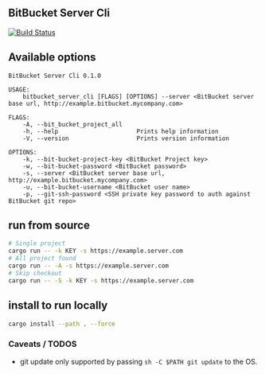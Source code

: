 BitBucket Server Cli
----

[![Build Status](https://travis-ci.org/jensim/bitbucket_server_cli.svg?branch=master)](https://travis-ci.org/jensim/bitbucket_server_cli)

## Available options
```
BitBucket Server Cli 0.1.0

USAGE:
    bitbucket_server_cli [FLAGS] [OPTIONS] --server <BitBucket server base url, http://example.bitbucket.mycompany.com>

FLAGS:
    -A, --bit_bucket_project_all
    -h, --help                      Prints help information
    -V, --version                   Prints version information

OPTIONS:
    -k, --bit-bucket-project-key <BitBucket Project key>
    -w, --bit-bucket-password <BitBucket password>
    -s, --server <BitBucket server base url, http://example.bitbucket.mycompany.com>
    -u, --bit-bucket-username <BitBucket user name>
    -p, --git-ssh-password <SSH private key password to auth against BitBucket git repo>
```

## run from source
```bash
# Single project
cargo run -- -k KEY -s https://example.server.com
# All project found
cargo run -- -A -s https://example.server.com
# Skip checkout
cargo run -- -S -k KEY -s https://example.server.com
```

## install to run locally
```bash
cargo install --path . --force
```

### Caveats / TODOS
- git update only supported by passing `sh -C $PATH git update` to the OS. 
